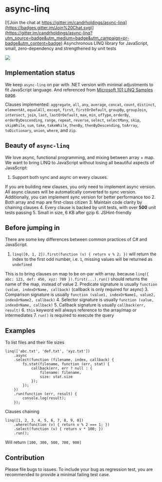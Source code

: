# async-linq

[![Join the chat at https://gitter.im/candrholdings/async-linq](https://badges.gitter.im/Join%20Chat.svg)](https://gitter.im/candrholdings/async-linq?utm_source=badge&utm_medium=badge&utm_campaign=pr-badge&utm_content=badge)
Asynchronous LINQ library for JavaScript, small, zero-dependency and strengthened by unit tests

[<img src="https://travis-ci.org/candrholdings/async-linq.svg?branch=master" />](https://travis-ci.org/candrholdings/async-linq)

Implementation status
---

We keep `async-linq` on par with .NET version with minimal adjustments to fit JavaScript language. And  referenced from [Microsoft 101 LINQ Samples page](https://code.msdn.microsoft.com/101-LINQ-Samples-3fb9811b).

Clauses implemented: `aggregate`, `all`, `any`, `average`, `concat`, `count`, `distinct`, `elementAt`, `equalAll`, `except`, `first`, `firstOrDefault`, `groupBy`, `groupJoin`, `intersect`, `join`, `last`, `lastOrDefault`, `max`, `min`, `ofType`, `orderBy`, `orderByDescending`, `range`, `repeat`, `reverse`, `select`, `selectMany`, `skip`, `skipWhile`, `sum`, `take`, `takeWhile`, `thenBy`, `thenByDescending`, `toArray`, `toDictionary`, `union`, `where`, and `zip`.

Beauty of `async-linq`
---

We love async, functional programming, and mixing between array + map. We want to bring LINQ to JavaScript without losing all beautiful aspects of JavaScript:

 1. Support both sync and async on every clauses.

 If you are building new clauses, you only need to implement async version. All async clauses will be automatically converted to sync version. Additionally, you can implement sync version for better performance too
 2. Both array and map are first-class citizen
 3. Maintain code clarity by chaining clauses
 4. Every clause is backed by unit tests, with over **500** unit tests passing
 5. Small in size, 6 KB after gzip
 6. JSHint-friendly

Before jumping in
---

There are some key differences between common practices of C# and JavaScript.

 1. `linq([0, 1, 2]).first(function (v) { return v % 2; })` will return the index to the first odd number, i.e. `1`, missing values will be returned as `undefined`

 This is to bring clauses on map to be on-par with array. because `linq({ abc: 123, def: 456, xyz: 789 }).first(...).run()` should returns the name of the map, instead of value
 2. Predicate signature is usually `function (value, indexOrName, callback)` (callback is only required for async)
 3. Comparison signature is usually `function (value1, indexOrName1, value2, indexOrName2, callback)`
 4. Selector signature is usually `function (value, indexOrName, callback)`
 5. Callback signature is usually `callback(err, result)`
 6. `this` keyword will always reference to the array/map or intermediates
 7. `run()` is required to execute the query

Examples
---

To list files and their file sizes

```
linq(['abc.txt', 'def.txt', 'xyz.txt'])
	.async
	.select(function (filename, index, callback) {
	    fs.stat(filename, function (err, stat) {
	        callback(err, err ? null : {
	            filename: filename,
	            size: stat.size
	        });
	    });
	})
	.run(function (err, result) {
	    console.log(result);
	});
```

Clauses chaining

```
linq([1, 2, 3, 4, 5, 6, 7, 8, 9, 0])
    .where(function (v) { return v % 2 === 1; })
    .select(function (v) { return v * 100; })
    .run();
```

Will return `[100, 300, 500, 700, 900]`

Contribution
---

Please file bugs to issues. To include your bug as regression test, you are recommended to provide a minimal failing test case.
